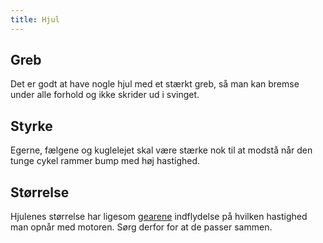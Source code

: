 ```yaml
---
title: Hjul
---
```


## Greb
Det er godt at have nogle hjul med et stærkt greb, så man kan bremse under alle forhold og ikke skrider ud i svinget.

## Styrke
Egerne, fælgene og kuglelejet skal være stærke nok til at modstå når den tunge cykel rammer bump med høj hastighed.

## Størrelse
Hjulenes størrelse har ligesom [gearene](https://lyncykel.dk/gear) indflydelse på hvilken hastighed man opnår med motoren. Sørg derfor for at de passer sammen.

